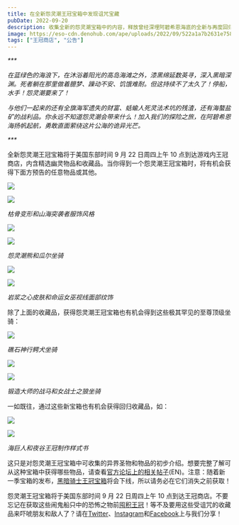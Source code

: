 ```yaml
---
title: 在全新怨灵潮王冠宝箱中发现诅咒宝藏
pubDate: 2022-09-20
description: 收集全新的怨灵潮宝箱中的内容，释放曾经深埋阿碧希恩海底的全新与再度回归的恐怖之物。
image: https://eso-cdn.denohub.com/ape/uploads/2022/09/522a1a7b2631e75876e28e0daf74a886.jpg
tags: ["王冠商店", "公告"]
---
```


_\*\*\*_

_在蓝绿色的海浪下，在沐浴着阳光的高岛海滩之外，漆黑绵延数英寻，深入黑暗深渊。死者躺在那里做着臆梦、躁动不安、饥饿难耐。但这持续不了太久了！停船，水手！怨灵潮要来了！_

_与他们一起来的还有全旗海军遗失的财富、蛞蝓人死灵法术坑的残渣，还有海螯盐矿的战利品。你永远不知道怨灵潮会带来什么！加入我们的探险之旅，在阿碧希恩海扬帆起航，勇敢直面萦绕这片公海的诡异光芒。_

_\*\*\*_

全新怨灵潮王冠宝箱将于美国东部时间 9 月 22 日周四上午 10
点到达游戏内王冠商店，内含精选幽灵物品和收藏品。当你得到一个怨灵潮王冠宝箱时，将有机会获得下面方预告的任意物品或其他。

![](https://eso-cdn.denohub.com/ape/uploads/2022/09/e4255dfa8138b30e5de04dd4d140e25e.jpg)

![](https://eso-cdn.denohub.com/ape/uploads/2022/09/cac228a3967bb5d2d8f7c73e5cecac2e.jpg)

_枯骨变形和山海突袭者服饰风格_

![](https://eso-cdn.denohub.com/ape/uploads/2022/09/c5e76c8c3ec74e5c10a4e320a4294af9.jpg)

![](https://eso-cdn.denohub.com/ape/uploads/2022/09/30bc165a081cf3983ca57b3dd2fc2e3d.jpg)

_怨灵潮熊和瓜尔坐骑_

![](https://eso-cdn.denohub.com/ape/uploads/2022/09/7fcf61fb87d326eb67a9f705fef17899.jpg)

![](https://eso-cdn.denohub.com/ape/uploads/2022/09/d82e329452924e283ca8421289ac3b1c.jpg)

_岩浆之心皮肤和命运女巫视线面部纹饰_

除了上面的收藏品，获得怨灵潮王冠宝箱也有机会得到这些极其罕见的至尊顶级坐骑：

![](https://eso-cdn.denohub.com/ape/uploads/2022/09/b76e23814c5e45a1c96e7df00d2e8c1d.jpg)

_礁石神行鳄犬坐骑_

![](https://eso-cdn.denohub.com/ape/uploads/2022/09/2ee248c66b7cc62d452c8e47a7d1b587.jpg)

![](https://eso-cdn.denohub.com/ape/uploads/2022/09/c860ded170c494d1ab6593bd19152d09.jpg)

_锻造大师的战马和女战士之狼坐骑_

一如既往，通过这些新宝箱也有机会获得回归收藏品，如：

![](https://eso-cdn.denohub.com/ape/uploads/2022/09/1db2a1ce21c9aade50c2c9015a93563c.jpg)

![](https://eso-cdn.denohub.com/ape/uploads/2022/09/3c9e58d32645f74355df1873283376a1.jpg)

_海巨人和夜谷王冠制作样式书_

这只是对怨灵潮王冠宝箱中可收集的异界圣物和物品的初步介绍。想要完整了解可从这种宝箱中获得哪些物品，请查看[官方论坛上的相关帖子](https://forums.elderscrollsonline.com/en/discussion/617639/official-discussion-thread-for-new-wraithtide-crown-crates#latest)(EN)。注意：随着新一季宝箱的发布，[黑暗骑士王冠宝箱](/news/post/62329)将会下线，所以请务必在它们消失之前获取！

怨灵潮王冠宝箱将于美国东部时间 9 月 22 日周四上午 10
点到达王冠商店。不要忘记在获取这些闹鬼船只中的恐怖之物前[囤积王冠](https://www.elderscrollsonline.com/CN/crowns)！等不及要用这些受诅咒的收藏品来吓唬朋友和敌人了？请在[Twitter](https://twitter.com/TESOnline)、[Instagram](https://www.instagram.com/elderscrollsonline/)和[Facebook](https://www.facebook.com/elderscrollsonline)上与我们分享！
